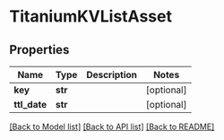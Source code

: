# TitaniumKVListAsset


## Properties
Name | Type | Description | Notes
------------ | ------------- | ------------- | -------------
**key** | **str** |  | [optional] 
**ttl_date** | **str** |  | [optional] 

[[Back to Model list]](../README.md#documentation-for-models) [[Back to API list]](../README.md#documentation-for-api-endpoints) [[Back to README]](../README.md)


